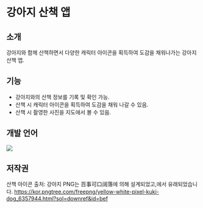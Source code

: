 # 강아지 산책 앱

## 소개
강아지와 함께 산책하면서 다양한 캐릭터 아이콘을 획득하여 도감을 채워나가는 강아지 산책 앱.

## 기능
- 강아지와의 산책 정보를 기록 및 확인 가능.
- 산책 시 캐릭터 아이콘을 획득하여 도감을 채워 나갈 수 있음. 
- 산책 시 촬영한 사진을 지도에서 볼 수 있음.

## 개발 언어 
   <img src="https://img.shields.io/badge/kotlin-7F52FF?style=flat&logo=kotlin&logoColor=white"/>	

## 저작권
산책 아이콘 출처: 강아지 PNG는 百事可口阔落에 의해 설계되었고,에서 유래되었습니다. https://kor.pngtree.com/freepng/yellow-white-pixel-kuki-dog_6357944.html?sol=downref&id=bef
